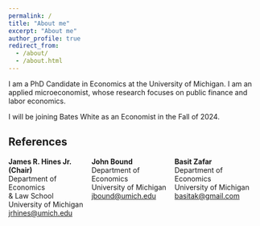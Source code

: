```yaml
---
permalink: /
title: "About me"
excerpt: "About me"
author_profile: true
redirect_from:
  - /about/
  - /about.html
---
```


I am a PhD Candidate in Economics at the University of Michigan. I am an applied microeconomist, whose research focuses on public finance and labor economics.

I will be joining Bates White as an Economist in the Fall of 2024.

## References

<style>
  .reference {
    display: inline-block;
    width: 30%;
    vertical-align: top; /* Align the top of each reference */
    margin-right: 10px; /* Add some horizontal spacing between references */
  }

  .reference strong {
    display: block; /* Make the names start on a new line */
  }
</style>

<div class="reference">
  <strong>James R. Hines Jr. (Chair)</strong>
  Department of Economics <br>
  & Law School<br>
  University of Michigan<br>
  <a href="mailto:jrhines@umich.edu">jrhines@umich.edu</a>
</div>

<div class="reference">
  <strong>John Bound</strong>
  Department of Economics<br>
  University of Michigan<br>
  <a href="mailto:jbound@umich.edu">jbound@umich.edu</a>
</div>

<div class="reference">
  <strong>Basit Zafar</strong>
  Department of Economics<br>
  University of Michigan<br>
  <a href="mailto:basitak@gmail.com">basitak@gmail.com</a>
</div>
